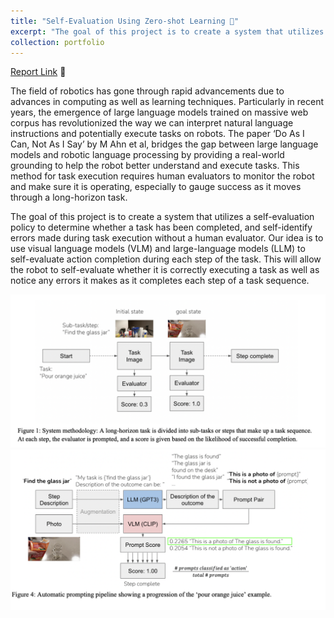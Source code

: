 ```yaml
---
title: "Self-Evaluation Using Zero-shot Learning 🤖"
excerpt: "The goal of this project is to create a system that utilizes a self-evaluation policy to determine whether a task has been completed, and self-identify errors made during task execution without a human evaluator. <br/><br/><img src='/images/robot.png'>"
collection: portfolio
---
```


[Report Link](https://rohithravin.github.io/files/zero-shot-learning.pdf) 📝

The field of robotics has gone through rapid advancements due to advances in computing as well as learning techniques. Particularly in recent years, the emergence of large language models trained on massive web corpus has revolutionized the way we can interpret natural language instructions and potentially execute tasks on robots. The paper ‘Do As I Can, Not As I Say’ by M Ahn et al, bridges the gap between large language models and robotic language processing by providing a real-world grounding to help the robot better understand and execute tasks. This method for task execution requires human evaluators to monitor the robot and make sure it is operating, especially to gauge success as it moves through a long-horizon task.

The goal of this project is to create a system that utilizes a self-evaluation policy to determine whether a task has been completed, and self-identify errors made during task execution without a human evaluator. Our idea is to use visual language models (VLM) and large-language models (LLM) to self-evaluate action completion during each step of the task. This will allow the robot to self-evaluate whether it is correctly executing a task as well as notice any errors it makes as it completes each step of a task sequence. 

<img src='/images/zero-shot-fig1.png'>

<br>

<img src='/images/zero-shot-fig4.png'>